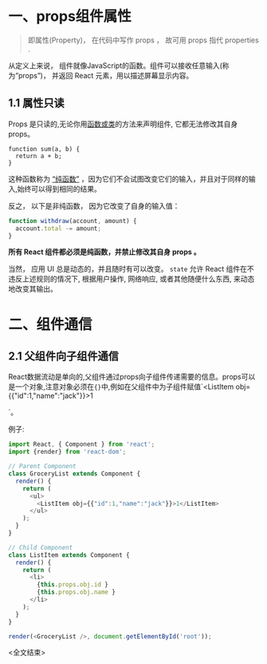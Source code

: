 # 一、props组件属性

>即属性(Property)， 在代码中写作 props ， 故可用 props 指代 properties .

从定义上来说， 组件就像JavaScript的函数。组件可以接收任意输入(称为”props”)， 并返回 React 元素，用以描述屏幕显示内容。

## 1.1 属性只读

Props 是只读的,无论你用[函数或类](http://www.css88.com/react/docs/components-and-props.html#functional-and-class-components)的方法来声明组件, 它都无法修改其自身 props。

```
function sum(a, b) {
  return a + b;
}
```

这种函数称为 [“纯函数”](https://en.wikipedia.org/wiki/Pure_function) ，因为它们不会试图改变它们的输入，并且对于同样的输入,始终可以得到相同的结果。

反之， 以下是非纯函数， 因为它改变了自身的输入值：
```js
function withdraw(account, amount) {
  account.total -= amount;
}
```

**所有 React 组件都必须是纯函数，并禁止修改其自身 props 。**

当然， 应用 UI 总是动态的，并且随时有可以改变。 `state` 允许 React 组件在不违反上述规则的情况下, 根据用户操作, 网络响应, 或者其他随便什么东西, 来动态地改变其输出。



# 二、组件通信

## 2.1 父组件向子组件通信

React数据流动是单向的,父组件通过props向子组件传递需要的信息。props可以是一个对象,注意对象必须在`{}`中,例如在父组件中为子组件赋值`<ListItem obj={{"id":1,"name":"jack"}}>1</ListItem>

`。

例子:

```js
import React, { Component } from 'react';
import {render} from 'react-dom';

// Parent Component
class GroceryList extends Component {
  render() {
    return (
      <ul>
        <ListItem obj={{"id":1,"name":"jack"}}>1</ListItem>
      </ul>
    );
  }
}

// Child Component
class ListItem extends Component {
  render() {
    return (
      <li>
        {this.props.obj.id }
        {this.props.obj.name }
      </li>
    );
  }
}

render(<GroceryList />, document.getElementById('root'));

```



<全文结束>


